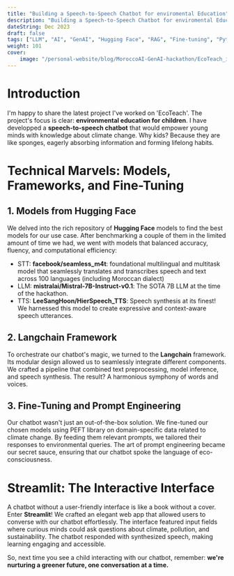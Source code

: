 ```yaml
---
title: "Building a Speech-to-Speech Chatbot for enviromental Education"
description: "Building a Speech-to-Speech Chatbot for enviromental Education in a GenAI Hackathon."
dateString: Dec 2023
draft: false
tags: ["LLM", "AI", "GenAI", "Hugging Face", "RAG", "Fine-tuning", "Python"]
weight: 101
cover:
    image: "/personal-website/blog/MoroccoAI-GenAI-hackathon/EcoTeach_image.jpg"
---
```



# Introduction
I'm happy to share the latest project I've worked on 'EcoTeach'. The project's focus is clear: **environmental education for children**. I have developped a **speech-to-speech chatbot** that would empower young minds with knowledge about climate change. Why kids? Because they are like sponges, eagerly absorbing information and forming lifelong habits.



# Technical Marvels: Models, Frameworks, and Fine-Tuning
## 1. Models from Hugging Face
We delved into the rich repository of **Hugging Face** models to find the best models for our use case. After benchmarking a couple of them in the limited amount of time we had, we went with models that balanced accuracy, fluency, and computational efficiency:
- STT: **facebook/seamless_m4t**:  foundational multilingual and multitask model that seamlessly translates and transcribes speech and text across 100 languages (including Moroccan dialect) 
- LLM: **mistralai/Mistral-7B-Instruct-v0.1**: The SOTA 7B LLM at the time of the hackathon.
- TTS: **LeeSangHoon/HierSpeech_TTS**: Speech synthesis at its finest! We harnessed this model to create expressive and context-aware speech utterances.

## 2. Langchain Framework
To orchestrate our chatbot's magic, we turned to the **Langchain** framework. Its modular design allowed us to seamlessly integrate different components. We crafted a pipeline that combined text preprocessing, model inference, and speech synthesis. The result? A harmonious symphony of words and voices.

## 3. Fine-Tuning and Prompt Engineering
Our chatbot wasn't just an out-of-the-box solution. We fine-tuned our chosen models using PEFT library on domain-specific data related to climate change. By feeding them relevant prompts, we tailored their responses to environmental queries. The art of prompt engineering became our secret sauce, ensuring that our chatbot spoke the language of eco-consciousness.

# Streamlit: The Interactive Interface
A chatbot without a user-friendly interface is like a book without a cover. Enter **Streamlit**! We crafted an elegant web app that allowed users to converse with our chatbot effortlessly. The interface featured input fields where curious minds could ask questions about climate, pollution, and sustainability. The chatbot responded with synthesized speech, making learning engaging and accessible.

So, next time you see a child interacting with our chatbot, remember: **we're nurturing a greener future, one conversation at a time.**
